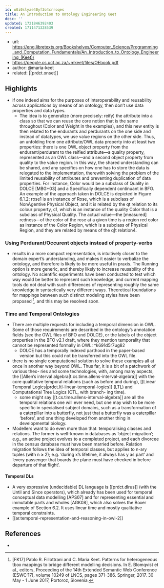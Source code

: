 ```yaml
---
id: o0i0slyae40yf3o4crroqes
title: An Introduction to Ontology Engineering Keet
desc: ''
updated: 1721846392403
created: 1711471328539
---
```


- url: https://eng.libretexts.org/Bookshelves/Computer_Science/Programming_and_Computation_Fundamentals/An_Introduction_to_Ontology_Engineering_(Keet)/
- https://people.cs.uct.ac.za/~mkeet/files/OEbook.pdf
- author: @maria-keet
- related: [[prdct.onset]]

## Highlights

- if one indeed aims for the purposes of interoperability and reusability across applications by means of an ontology, then don’t use data properties and data types.
  - The idea is to generalize (more precisely: reify) the attribute into a class so that we can reuse the core notion that is the same throughout (Color and Weight in the examples), and this new entity is then related to the endurants and perdurants on the one side and instead of datatypes, we use value regions on the other side. Thus, an unfolding from one attribute/OWL data property into at least two properties: there is one OWL object property from the endurant/perdurant to the reified attribute—a quality property, represented as an OWL class—and a second object property from quality to the value region. In this way, the shared understanding can be shared, and any specifics on how one has to store the data is relegated to the implementation, therewith solving the problem of the limited reusability of attributes and preventing duplication of data properties. For instance, Color would be a subclass of Quality in DOLCE [MBG+03] and a Specifically dependent continuant in BFO. An example of the approach taken in DOLCE is depicted in Figure 6.1.2: rose1 is an instance of Rose, which is a subclass of NonAgentive Physical Object, and it is related by the qt relation to its colour property, c1, which is an instance of the quality Color that is a subclass of Physical Quality. The actual value—the [measured] redness—of the color of the rose at a given time is a region red color as instance of the Color Region, which is a subclass of Physical Region, and they are related by means of the q|t relation4.

### Using Perdurant/Occurent objects instead of property-verbs

- results in a more compact representation, is intuitively closer to the domain expert’s understanding, and makes it easier to verbalize the ontology, and therefore is likely to be more useful in praxis. The Running option is more generic, and thereby likely to increase reusability of the ontology. No scientific experiments have been conducted to test which way would be better to represent such knowledge, and current mapping tools do not deal with such differences of representing roughly the same knowledge in syntactically very different ways. Theoretical foundations for mappings between such distinct modeling styles have been proposed [^FK17], and this may be resolved soon.

### Time and Temporal Ontologies

- There are multiple requests for including a temporal dimension in OWL. Some of those requirements are described in the ontology’s annotation fields (see the OWL files of BFO and DOLCE), or the labels of the object properties in the BFO v2.1 draft, where they mention temporality that cannot be represented formally in OWL: ^k691d5r7ug82
  - DOLCE has a temporally indexed parthood in the paper-based version but this could not be transferred into the OWL file.
- there is no single computational solution to solve these examples all at once in another way beyond OWL. Thus far, it is a bit of a patchwork of various theo- ries and some technologies, with, among many aspects, the [[Allen’s interval algebra|t.cs.time.allens-interval-algebra]] with the core qualitative temporal relations (such as before and during), [[Linear Temporal Logics|prdct.ltl-linear-temporal-logics]] (LTL) and Computational Tree Logics (CTL, with branch- ing time). 
  - some might say [[t.cs.time.allens-interval-algebra]] are all the temporal relations one will ever need, but one may wish to be more specific in specialised subject domains, such as a transformation of a caterpillar into a butterfly, not just that a butterfly was a caterpillar ‘before’, and one thing developed from another thing in developmental biology.
- Modellers want to do even more than that: temporalising classes and relations. The former is well-known in databases as ‘object migration’; e.g., an active project evolves to a completed project, and each divorcee in the census database must have been married before. Relation migration follows the idea of temporal classes, but applies to n-ary tuples (with n ≥ 2); e.g. ‘during x’s lifetime, it always has y as part’ and ‘every passenger that boards the plane must have checked in before departure of that flight’.


#### Temporal DLs

- A very expressive (undecidable) DL language is [[prdct.dlrus]] (with the Until and Since operators), which already has been used for temporal conceptual data modelling [APS07] and for representing essential and immutable parts and wholes [AGK08], which also solves the Boxer example of Section 6.2. It uses linear time and mostly qualitative temporal constraints.
- [[ar.temporal-representation-and-reasoning-in-owl-2]]


## References

[^FK17]: [FK17] Pablo R. Fillottrani and C. Maria Keet. Patterns for heterogeneous tbox mappings to bridge different modelling decisions. In E. Blomqvist et al., editors, Proceeding of the 14th Extended Semantic Web Conference (ESWC’17), volume 10249 of LNCS, pages 371–386. Springer, 2017. 30 May - 1 June 2017, Portoroz, Slovenia.
- 

